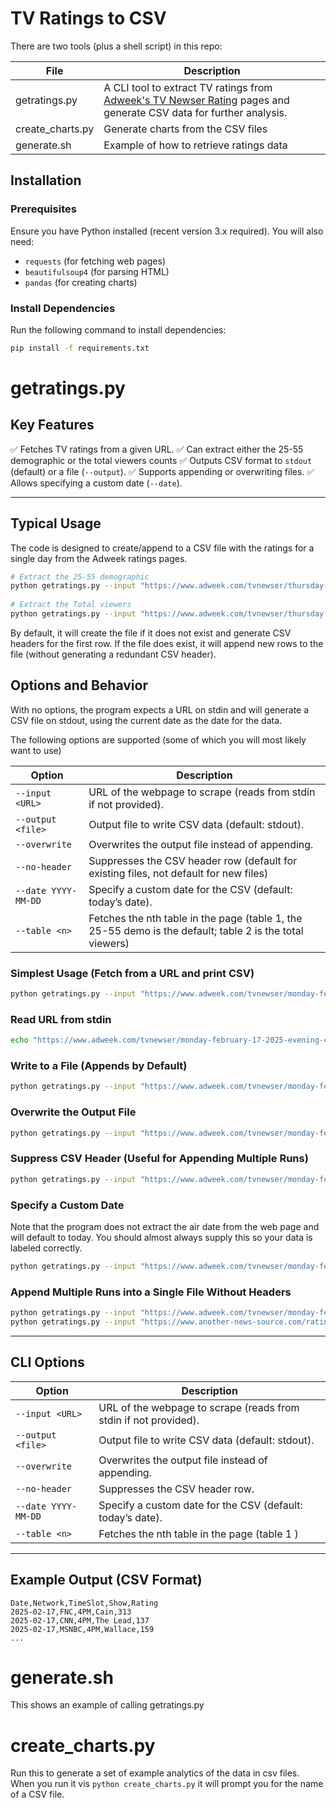 # TV Ratings to CSV

There are two tools (plus a shell script) in this repo:

| File | Description |
| ---- | ----------- |
| getratings.py | A CLI tool to extract TV ratings from [Adweek's TV Newser Rating](https://www.adweek.com/category/ratings/) pages and generate CSV data for further analysis. |
| create_charts.py | Generate charts from the CSV files |
| generate.sh | Example of how to retrieve ratings data |

## Installation

### Prerequisites

Ensure you have Python installed (recent version 3.x required). You will also need:

- `requests` (for fetching web pages)
- `beautifulsoup4` (for parsing HTML)
- `pandas` (for creating charts)

### Install Dependencies

Run the following command to install dependencies:

```sh
pip install -f requirements.txt
```



# getratings.py

## Key Features

✅ Fetches TV ratings from a given URL.
✅ Can extract either the 25-55 demographic or the total viewers counts
✅ Outputs CSV format to `stdout` (default) or a file (`--output`).
✅ Supports appending or overwriting files.
✅ Allows specifying a custom date (`--date`). 

---



## Typical Usage

The code is designed to create/append to a CSV file with the ratings for a single day from the Adweek ratings pages.

```sh
# Extract the 25-55 demographic
python getratings.py --input "https://www.adweek.com/tvnewser/thursday-feb-20-evening-cable-news-ratings-the-five-is-1st-in-total-viewers/" --date 2025-02-20 --output ratings-25-55.csv
 
# Extract the Total viewers
python getratings.py --input "https://www.adweek.com/tvnewser/thursday-feb-20-evening-cable-news-ratings-the-five-is-1st-in-total-viewers/" --date 2025-02-20 --table 2 --output ratings-total.csv

```

By default, it will create the file if it does not exist and generate CSV headers for the first row.  If the file does exist, it will append new rows to the file (without generating a redundant CSV header).



## Options and Behavior

With no options, the program expects a URL on stdin and will generate a CSV file on stdout, using the current date as the date for the data.

The following options are supported (some of which you will most likely want to use)

| Option              | Description                                                  |
| ------------------- | ------------------------------------------------------------ |
| `--input <URL>`     | URL of the webpage to scrape (reads from stdin if not provided). |
| `--output <file>`   | Output file to write CSV data (default: stdout).             |
| `--overwrite`       | Overwrites the output file instead of appending.             |
| `--no-header`       | Suppresses the CSV header row (default for existing files, not default for new files) |
| `--date YYYY-MM-DD` | Specify a custom date for the CSV (default: today’s date).   |
| `--table <n>`       | Fetches the nth table in the page (table 1, the 25-55 demo is the default; table 2 is the total viewers) |

### Simplest Usage (Fetch from a URL and print CSV)

```sh
python getratings.py --input "https://www.adweek.com/tvnewser/monday-february-17-2025-evening-cable-news-ratings/"
```

### Read URL from stdin
```sh
echo "https://www.adweek.com/tvnewser/monday-february-17-2025-evening-cable-news-ratings/" | python getratings.py
```

### Write to a File (Appends by Default)
```sh
python getratings.py --input "https://www.adweek.com/tvnewser/monday-february-17-2025-evening-cable-news-ratings/" --output ratings.csv
```

### Overwrite the Output File
```sh
python getratings.py --input "https://www.adweek.com/tvnewser/monday-february-17-2025-evening-cable-news-ratings/" --output ratings.csv --overwrite
```

### Suppress CSV Header (Useful for Appending Multiple Runs)
```sh
python getratings.py --input "https://www.adweek.com/tvnewser/monday-february-17-2025-evening-cable-news-ratings/" --output ratings.csv --no-header
```

### Specify a Custom Date

Note that the program does not extract the air date from the web page and will default to today.  You should almost always supply this so your data is labeled correctly.

```sh
python getratings.py --input "https://www.adweek.com/tvnewser/monday-february-17-2025-evening-cable-news-ratings/" --date 2025-02-17
```

### Append Multiple Runs into a Single File Without Headers
```sh
python getratings.py --input "https://www.adweek.com/tvnewser/monday-february-17-2025-evening-cable-news-ratings/" --output ratings.csv --no-header --date 2025-02-17
python getratings.py --input "https://www.another-news-source.com/ratings/" --output ratings.csv --no-header --date 2025-02-18
```

---

## CLI Options

| Option         | Description |
|---------------|-------------|
| `--input <URL>` | URL of the webpage to scrape (reads from stdin if not provided). |
| `--output <file>` | Output file to write CSV data (default: stdout). |
| `--overwrite` | Overwrites the output file instead of appending. |
| `--no-header` | Suppresses the CSV header row. |
| `--date YYYY-MM-DD` | Specify a custom date for the CSV (default: today’s date). |
| `--table <n>` | Fetches the nth table in the page (table 1 ) |

---

## Example Output (CSV Format)
```csv
Date,Network,TimeSlot,Show,Rating
2025-02-17,FNC,4PM,Cain,313
2025-02-17,CNN,4PM,The Lead,137
2025-02-17,MSNBC,4PM,Wallace,159
...
```



# generate.sh

This shows an example of calling getratings.py



# create_charts.py

Run this to generate a set of example analytics of the data in csv files.  When you run it vis `python create_charts.py` it will prompt you for the name of a CSV file.

